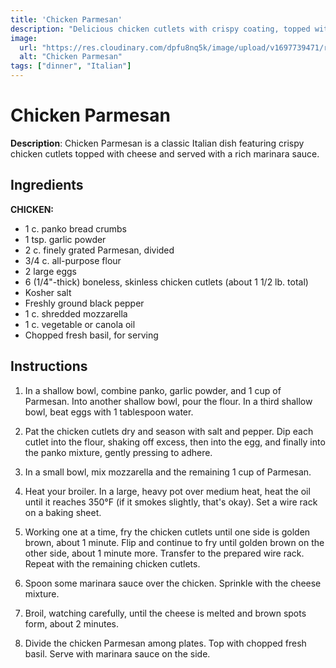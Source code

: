 ```yaml
---
title: 'Chicken Parmesan'
description: "Delicious chicken cutlets with crispy coating, topped with cheese, and served with marinara sauce."
image:
  url: "https://res.cloudinary.com/dpfu8nq5k/image/upload/v1697739471/recipe-site/chicenparm_ql2gu2.jpg"
  alt: "Chicken Parmesan"
tags: ["dinner", "Italian"]
---
```


# Chicken Parmesan

**Description**: Chicken Parmesan is a classic Italian dish featuring crispy chicken cutlets topped with cheese and served with a rich marinara sauce.

## Ingredients

**CHICKEN:**

- 1 c. panko bread crumbs
- 1 tsp. garlic powder
- 2 c. finely grated Parmesan, divided
- 3/4 c. all-purpose flour
- 2 large eggs
- 6 (1/4"-thick) boneless, skinless chicken cutlets (about 1 1/2 lb. total)
- Kosher salt
- Freshly ground black pepper
- 1 c. shredded mozzarella
- 1 c. vegetable or canola oil
- Chopped fresh basil, for serving

## Instructions

1. In a shallow bowl, combine panko, garlic powder, and 1 cup of Parmesan. Into another shallow bowl, pour the flour. In a third shallow bowl, beat eggs with 1 tablespoon water.

2. Pat the chicken cutlets dry and season with salt and pepper. Dip each cutlet into the flour, shaking off excess, then into the egg, and finally into the panko mixture, gently pressing to adhere.

3. In a small bowl, mix mozzarella and the remaining 1 cup of Parmesan.

4. Heat your broiler. In a large, heavy pot over medium heat, heat the oil until it reaches 350°F (if it smokes slightly, that's okay). Set a wire rack on a baking sheet.

5. Working one at a time, fry the chicken cutlets until one side is golden brown, about 1 minute. Flip and continue to fry until golden brown on the other side, about 1 minute more. Transfer to the prepared wire rack. Repeat with the remaining chicken cutlets.

6. Spoon some marinara sauce over the chicken. Sprinkle with the cheese mixture.

7. Broil, watching carefully, until the cheese is melted and brown spots form, about 2 minutes.

8. Divide the chicken Parmesan among plates. Top with chopped fresh basil. Serve with marinara sauce on the side.
